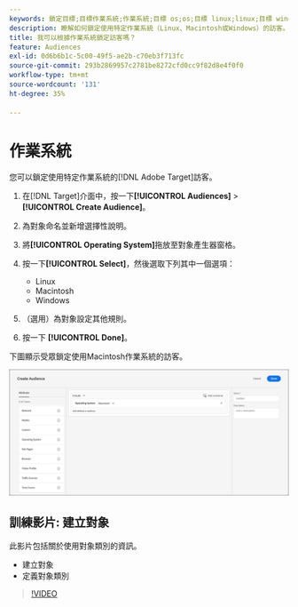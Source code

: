 ```yaml
---
keywords: 鎖定目標;目標作業系統;作業系統;目標 os;os;目標 linux;linux;目標 windows;windows;目標 macintosh;macintosh;mac;目標 mac;win;目標 win
description: 瞭解如何鎖定使用特定作業系統（Linux、Macintosh或Windows）的訪客。
title: 我可以根據作業系統鎖定訪客嗎？
feature: Audiences
exl-id: 0d6b6b1c-5c00-49f5-ae2b-c70eb3f713fc
source-git-commit: 293b2869957c2781be8272cfd0cc9f82d8e4f0f0
workflow-type: tm+mt
source-wordcount: '131'
ht-degree: 35%

---
```


# 作業系統

您可以鎖定使用特定作業系統的[!DNL Adobe Target]訪客。

1. 在[!DNL Target]介面中，按一下&#x200B;**[!UICONTROL Audiences]** > **[!UICONTROL Create Audience]**。
1. 為對象命名並新增選擇性說明。
1. 將&#x200B;**[!UICONTROL Operating System]**&#x200B;拖放至對象產生器窗格。
1. 按一下&#x200B;**[!UICONTROL Select]**，然後選取下列其中一個選項：

   * Linux
   * Macintosh
   * Windows

1. （選用）為對象設定其他規則。
1. 按一下 **[!UICONTROL Done]**。

下圖顯示受眾鎖定使用Macintosh作業系統的訪客。

![target_os影像](assets/target_os.png)

## 訓練影片: 建立對象

此影片包括關於使用對象類別的資訊。

* 建立對象
* 定義對象類別

>[!VIDEO](https://video.tv.adobe.com/v/17392)
